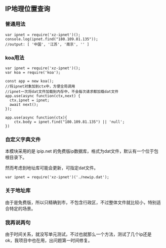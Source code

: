 IP地理位置查询
--------------

### 普通用法

	var ipnet = require('xz-ipnet')();
	console.log(ipnet.find("180.109.81.135"));
	//output: [ '中国', '江苏', '南京', '' ]

### koa用法

	var ipnet = require('xz-ipnet')();
	var koa = require('koa');

	const app = new koa();
	//将ipnet对象加到ctx中，方便全局调用
	//ipnet一次将dat文件加载到内存中，不会每次请求都加载dat文件
	app.use(async function(ctx,next) {
	  ctx.ipnet = ipnet;
	  await next();
	});

	app.use(async function(ctx){
		ctx.body = ipnet.find("180.109.81.135") || 'null';
	})

### 自定义字典文件

本模块采用的是 ipip.net 的免费版ip数据库，格式为dat文件，默认有一个位于包根目录下。

然而考虑到地址库可能会更新，可指定dat文件。

	var ipnet = require('xz-ipnet')('./newip.dat');

### 关于地址库

由于是免费版，所以只精确到市，不包含行政区，不过整体文件就比较小，特别适合特定的场景。

### 我再说两句

由于时间关系，就没写单元测试，不过也就那么一个方法，测试了几个ip还是ok，我项目中也在用，出问题第一时间修复。

